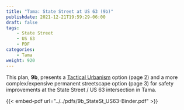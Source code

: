 ```yaml
---
title: "Tama: State Street at US 63 (9b)"
publishdate: 2021-12-21T19:59:29-06:00
draft: false
tags:
    - State Street
    - US 63
    - PDF
categories:
    - Tama
weight: 920
---
```

This plan, **9b**, presents a [Tactical Urbanism](http://tacticalurbanismguide.com/about/) option (page 2) and a more complex/expensive permanent streetscape option (page 3) for safety improvements at the State Street / US 63 intersection in Tama.

{{< embed-pdf url="../../pdfs/9b_StateSt_US63-Binder.pdf" >}}
